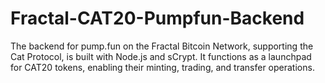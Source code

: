 # Fractal-CAT20-Pumpfun-Backend
The backend for pump.fun on the Fractal Bitcoin Network, supporting the Cat Protocol, is built with Node.js and sCrypt. It functions as a launchpad for CAT20 tokens, enabling their minting, trading, and transfer operations.
